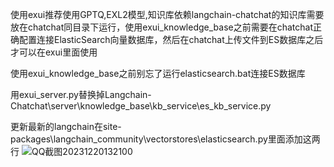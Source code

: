 使用exui推荐使用GPTQ,EXL2模型,知识库依赖langchain-chatchat的知识库需要放在chatchat同目录下运行，使用exui_knowledge_base之前需要在chatchat正确配置连接ElasticSearch向量数据库，然后在chatchat上传文件到ES数据库之后才可以在exui里面使用

使用exui_knowledge_base之前别忘了运行elasticsearch.bat连接ES数据库

用exui_server.py替换掉Langchain-Chatchat\server\knowledge_base\kb_service\es_kb_service.py

更新最新的langchain在site-packages\langchain_community\vectorstores\elasticsearch.py里面添加这两行
![QQ截图20231220132100](https://github.com/xldistance/exui_knowledge_base/assets/29418474/6d784893-2b83-4b37-ae02-8b22b157884c)
